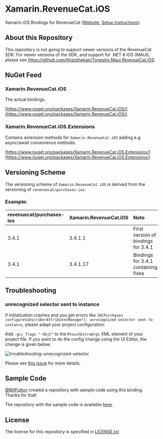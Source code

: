 # Xamarin.RevenueCat.iOS

Xamarin.iOS Bindings for RevenueCat ([Website](https://www.revenuecat.com/), [Setup Instructions](https://docs.revenuecat.com/docs/ios)).

## About this Repository

This repository is not going to support newer versions of the RevenueCat SDK. For newer versions of the SDK, and support for .NET 8 iOS (MAUI), please see https://github.com/thisisthekap/Tonestro.Maui.RevenueCat.iOS.

## NuGet Feed

### Xamarin.RevenueCat.iOS

The actual bindings.

[https://www.nuget.org/packages/Xamarin.RevenueCat.iOS/](https://www.nuget.org/packages/Xamarin.RevenueCat.iOS/)

### Xamarin.RevenueCat.iOS.Extensions

Contains extension methods for `Xamarin.RevenueCat.iOS` adding e.g. async/await convenience methods.

[https://www.nuget.org/packages/Xamarin.RevenueCat.iOS.Extensions/](https://www.nuget.org/packages/Xamarin.RevenueCat.iOS.Extensions/)

## Versioning Scheme

The versioning scheme of `Xamarin.RevenueCat.iOS` is derived from the versioning of `revenuecat/purchases-ios`.

### Example:

| revenuecat/purchases-ios | Xamarin.RevenueCat.iOS | Note |
|:--|:--|:--|
| 3.4.1 | 3.4.1.1 | First version of bindings for 3.4.1 |
| 3.4.1 | 3.4.1.17 | Bindings for 3.4.1 containing fixes |

## Troubleshooting

### unrecognized selector sent to instance

If initialization crashes and you get errors like `[RCPurchases configureSubscriberAttributesManager]: unrecognized selector sent to instance`, please adapt your project configuration:

Add `-gcc_flags "-ObjC"` to the `MtouchExtraArgs` XML element of your project file. If you want to do the config change using the UI Editor, the change is given below:

![troubleshooting-unrecognized-selector](readme-images/troubleshooting-unrecognized-selector.png)

Please see [this issue](https://github.com/thisisthekap/Xamarin.RevenueCat.iOS/issues/13) for more details.

## Sample Code

[@BillFulton](https://github.com/BillFulton) created a repository with sample code using this binding. Thanks for that!

The repository with the sample code is available [here](https://github.com/BillFulton/RevenueCatXamarin).

## License

The license for this repository is specified in 
[LICENSE.txt](LICENSE.txt)
